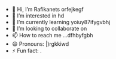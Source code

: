 - 👋 Hi, I’m Rafikanets orfejkegf
- 👀 I’m interested in hd
- 🌱 I’m currently learning yoiuy87ifygvbhj
- 💞️ I’m looking to collaborate on 
- 📫 How to reach me ...dfhbyfgbh
- 😄 Pronouns: |)rgkkiwd
- ⚡ Fun fact: .
<!---
Rafikanets/Rafikanets is a ✨ special ✨ repository because its `README.md` (this file) appears on your GitHub profile.
You can click the Preview link to take a look at your changes
